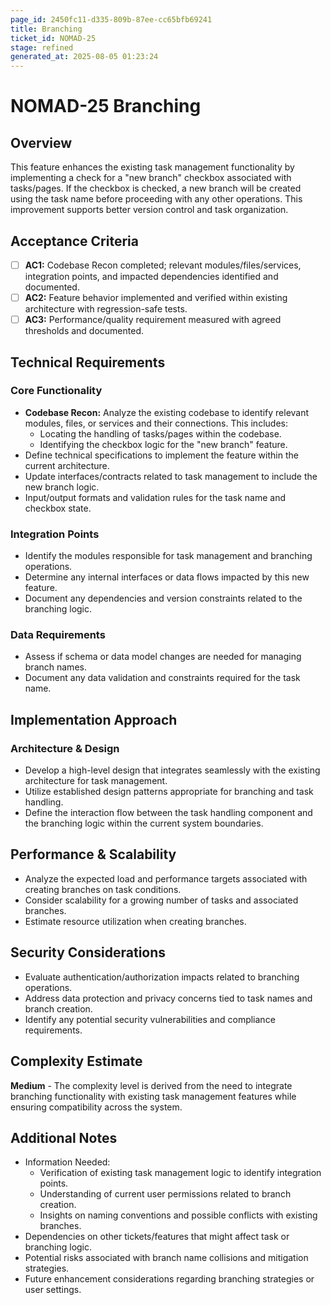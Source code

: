 ```yaml
---
page_id: 2450fc11-d335-809b-87ee-cc65bfb69241
title: Branching
ticket_id: NOMAD-25
stage: refined
generated_at: 2025-08-05 01:23:24
---
```


# NOMAD-25 Branching

## Overview
This feature enhances the existing task management functionality by implementing a check for a "new branch" checkbox associated with tasks/pages. If the checkbox is checked, a new branch will be created using the task name before proceeding with any other operations. This improvement supports better version control and task organization.

## Acceptance Criteria
- [ ] **AC1:** Codebase Recon completed; relevant modules/files/services, integration points, and impacted dependencies identified and documented.
- [ ] **AC2:** Feature behavior implemented and verified within existing architecture with regression-safe tests.
- [ ] **AC3:** Performance/quality requirement measured with agreed thresholds and documented.

## Technical Requirements

### Core Functionality
- **Codebase Recon:** Analyze the existing codebase to identify relevant modules, files, or services and their connections. This includes:
  - Locating the handling of tasks/pages within the codebase.
  - Identifying the checkbox logic for the "new branch" feature.
- Define technical specifications to implement the feature within the current architecture.
- Update interfaces/contracts related to task management to include the new branch logic.
- Input/output formats and validation rules for the task name and checkbox state.

### Integration Points
- Identify the modules responsible for task management and branching operations.
- Determine any internal interfaces or data flows impacted by this new feature.
- Document any dependencies and version constraints related to the branching logic.

### Data Requirements
- Assess if schema or data model changes are needed for managing branch names.
- Document any data validation and constraints required for the task name.

## Implementation Approach

### Architecture & Design
- Develop a high-level design that integrates seamlessly with the existing architecture for task management.
- Utilize established design patterns appropriate for branching and task handling.
- Define the interaction flow between the task handling component and the branching logic within the current system boundaries.

## Performance & Scalability

- Analyze the expected load and performance targets associated with creating branches on task conditions.
- Consider scalability for a growing number of tasks and associated branches.
- Estimate resource utilization when creating branches.

## Security Considerations

- Evaluate authentication/authorization impacts related to branching operations.
- Address data protection and privacy concerns tied to task names and branch creation.
- Identify any potential security vulnerabilities and compliance requirements.

## Complexity Estimate
**Medium** - The complexity level is derived from the need to integrate branching functionality with existing task management features while ensuring compatibility across the system.

## Additional Notes
- Information Needed:
  - Verification of existing task management logic to identify integration points.
  - Understanding of current user permissions related to branch creation.
  - Insights on naming conventions and possible conflicts with existing branches.
- Dependencies on other tickets/features that might affect task or branching logic.
- Potential risks associated with branch name collisions and mitigation strategies.
- Future enhancement considerations regarding branching strategies or user settings.
